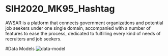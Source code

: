 # SIH2020_MK95_Hashtag
AWSAR is a platform that connects government organizations and potential job seekers under one single domain, accompanied with a number of features to ease the process, dedicated to fulfilling every kind of needs of recruiters and job seekers.

#Data Models
![data-model](https://user-images.githubusercontent.com/42115530/146236792-d32ee0e2-4906-4850-b84f-f7ffb37ae110.png)
